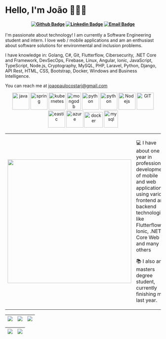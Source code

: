 # Hello, I'm João 👨🏻‍💻

<h4 align="center">
  
[![Github Badge](https://img.shields.io/badge/-Github-grey?style=for-the-badge&logo=Github&logoColor=white&link=https://github.com/Paranauerj/)](https://github.com/Paranauerj/)
[![Linkedin Badge](https://img.shields.io/badge/-Linkedin-blue?style=for-the-badge&logo=Linkedin&logoColor=white&link=https://www.linkedin.com/in/jo%C3%A3o-paulo-costa-448271169/)](https://www.linkedin.com/in/jo%C3%A3o-paulo-costa-448271169/)
[![Email Badge](https://img.shields.io/badge/-Gmail-white?style=for-the-badge&logo=Gmail&logoColor=red&link=joaopaulocostarj@gmail.com)](mailto:joaopaulocostarj@gmail.com)

</h4>


I'm passionate about technology! I am currently a Software Engineering student and intern. I love web / mobile applications and am an enthusiast about software solutions for environmental and inclusion problems.

I have knowledge in: Golang, C#, Git, Flutterflow, Cibersecurity, .NET Core and Framework, DevSecOps, Firebase, Linux, Angular, Ionic, JavaScript, TypeScript, Node.js, Cryptography, MySQL, PHP, Laravel, Python, Django, API Rest, HTML, CSS, Bootstrap, Docker, Windows and Business Intelligence.

You can reach me at joaopaulocostarj@gmail.com

<p align="center">
      <img src="https://worldvectorlogo.com/download/c--4.svg" alt="java" width="55" height="55"/> 
      <img src="https://worldvectorlogo.com/download/golang-1.svg" alt="spring" width="55" height="55"/>
      <img src="https://images.crunchbase.com/image/upload/c_lpad,f_auto,q_auto:eco,dpr_1/zgv3rq3qnadl7lrsp1gz" alt="kubernetes" width="55" height="55"/>
      <img src="https://ionicacademy.com/wp-content/uploads/2017/06/ionic-logo-portrait.png" alt="mongodb" width="45" height="55"/>
      <img src="https://angular.io/assets/images/logos/angularjs/AngularJS-Shield.svg" alt="python" width="55" height="55"/>
      <img src="https://www.vectorlogo.zone/logos/python/python-icon.svg" alt="python" width="55" height="55"/>
      <img src="https://www.vectorlogo.zone/logos/nodejs/nodejs-icon.svg" alt="Nodejs" width="55" height="55"/>
      <img src="https://www.vectorlogo.zone/logos/git-scm/git-scm-icon.svg" alt="GIT" width="55" height="55"/> 
      <img src="https://www.vectorlogo.zone/logos/elastic/elastic-icon.svg" alt="eastic" width="55" height="55"/>
      <img src="https://www.vectorlogo.zone/logos/microsoft_azure/microsoft_azure-icon.svg" alt="azure" width="55" height="55"/>
      <img src="https://www.vectorlogo.zone/logos/docker/docker-official.svg" alt="docker" width="60" height="50"/>
      <img src="https://www.vectorlogo.zone/logos/mysql/mysql-icon.svg" alt="mysql" width="45" height="55"/>
</p>

<table border="0" cellspacing="0" cellpadding="0">
  <tr>
    <td style="border: 0";>
      <img width="400" src="https://camo.githubusercontent.com/992babdffd8c74a1502de375fbdf7e4d54773242/68747470733a2f2f6d656469612e67697068792e636f6d2f6d656469612f53576f536b4e36447854737a71494b4571762f67697068792e676966"/>
    </td>
    <td style="border: 0";>
      <p>
        💻 I have about one year in professional development of mobile and web applications using various frontend and backend technologies, like Flutterflow, Ionic, .NET Core Web and many others
      </p>
      <p>
        📚 I also am a masters degree student, currently finishing my last year.
      </p>
    </td>
  </tr>
</table>

| ![](http://github-profile-summary-cards.vercel.app/api/cards/stats?username=Paranauerj&theme=nord_dark) | ![](http://github-profile-summary-cards.vercel.app/api/cards/repos-per-language?username=Paranauerj&hide=Html&theme=nord_dark) | ![](http://github-profile-summary-cards.vercel.app/api/cards/most-commit-language?username=Paranauerj&theme=nord_dark) |
| :-: | :-: | :-: |

| ![](http://github-profile-summary-cards.vercel.app/api/cards/profile-details?username=Paranauerj&theme=nord_dark) | ![](https://github-readme-streak-stats.herokuapp.com/?user=Paranauerj&hide_border=true&date_format=M%20j%5B%2C%20Y%5D&background=2D3742&stroke=2D3742&ring=6bbbca&fire=6bbbca&currStreakNum=fff&sideNums=6bbbca&currStreakLabel=6bbbca&sideLabels=fff&dates=fff) |
| :-: | :-: |
